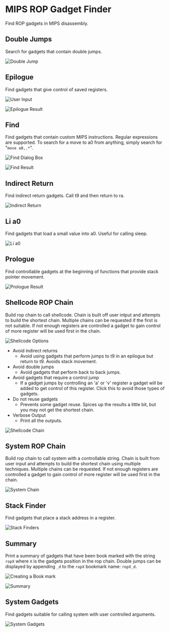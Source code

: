 # MIPS ROP Gadget Finder

Find ROP gadgets in MIPS disassembly. 

## Double Jumps

Search for gadgets that contain double jumps.

![Double Jump](./img/double.png)

## Epilogue

Find gadgets that give control of saved registers.

![User Input](./img/epilogue_input.png)

![Epilogue Result](./img/epilogue.png)

## Find

Find gadgets that contain custom MIPS instructions. Regular expressions are 
supported. To search for a move to a0 from anything, simply search for 
"`move a0,.*`".

![Find Dialog Box](./img/find_dialog.png)

![Find Result](./img/find.png)

## Indirect Return

Find indirect return gadgets. Call t9 and then return to ra.

![Indirect Return](./img/iret.png)

## Li a0

Find gadgets that load a small value into a0. Useful for calling sleep.

![Li a0](./img/lia0.png)

## Prologue

Find controllable gadgets at the beginning of functions that provide stack pointer movement.

![Prologue Result](./img/prologue.png)

## Shellcode ROP Chain

Build rop chain to call shellcode. Chain is built off user intput and attempts
to build the shortest chain. Multiple chains can be requested if the first
is not suitable. If not enough registers are controlled a gadget to gain control
of more register will be used first in the chain.

![Shellcode Options](./img/shellcode_options.png)

- Avoid indirect returns
  - Avoid using gadgets that perform jumps to t9 in an epilogue but return to t9. Avoids stack movement.
- Avoid double jumps
  - Avoid gadgets that perform back to back jumps.
- Avoid gadgets that require a control jump
  - If a gadget jumps by controlling an 'a' or 'v' register a gadget will be added to get control of this register. Click this to avoid those types of gadgets.
- Do not reuse gadgets
  - Prevents some gadget reuse. Spices up the results a little bit, but you may not get the shortest chain.
- Verbose Output
  - Print all the outputs.

![Shellcode Chain](./img/shellcode_chain.png)

## System ROP Chain

Build rop chain to call system with a controllable string. Chain is built from
user input and attempts to build the shortest chain using multiple techniques.
Multiple chains can be requested. If not enough registers are controlled 
a gadget to gain control of more register will be used first in the chain.

![System Chain](./img/system_chain.png)

## Stack Finder

Find gadgets that place a stack address in a register.

![Stack Finders](./img/stack_finder.png)

## Summary

Print a summary of gadgets that have been book marked with the string `ropX` 
where `X` is the gadgets position in the rop chain. Double jumps can be displayed
by appending `_d` to the `ropX` bookmark name: `ropX_d`.

![Creating a Book mark](./img/bookmark.png)

![Summary](./img/summary.png)

## System Gadgets

Find gadgets suitable for calling system with user controlled arguments.

![System Gadgets](./img/system_gadget.png)